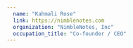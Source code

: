 ```yaml
---
  name: "Kahmali Rose"
  link: https://nimblenotes.com
  organization: "NimbleNotes, Inc"
  occupation_title: "Co-founder / CEO"
---
```


